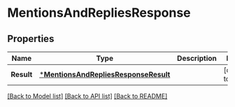 # MentionsAndRepliesResponse

## Properties
Name | Type | Description | Notes
------------ | ------------- | ------------- | -------------
**Result** | [***MentionsAndRepliesResponseResult**](MentionsAndRepliesResponse_result.md) |  | [default to null]

[[Back to Model list]](../README.md#documentation-for-models) [[Back to API list]](../README.md#documentation-for-api-endpoints) [[Back to README]](../README.md)

